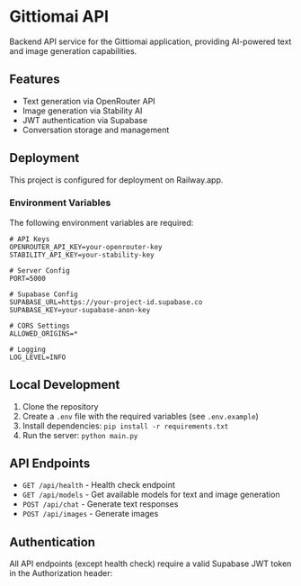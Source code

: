 # Gittiomai API

Backend API service for the Gittiomai application, providing AI-powered text and image generation capabilities.

## Features

- Text generation via OpenRouter API
- Image generation via Stability AI 
- JWT authentication via Supabase
- Conversation storage and management

## Deployment

This project is configured for deployment on Railway.app.

### Environment Variables

The following environment variables are required:

```
# API Keys
OPENROUTER_API_KEY=your-openrouter-key
STABILITY_API_KEY=your-stability-key

# Server Config
PORT=5000

# Supabase Config
SUPABASE_URL=https://your-project-id.supabase.co
SUPABASE_KEY=your-supabase-anon-key

# CORS Settings
ALLOWED_ORIGINS=*

# Logging
LOG_LEVEL=INFO
```

## Local Development

1. Clone the repository
2. Create a `.env` file with the required variables (see `.env.example`)
3. Install dependencies: `pip install -r requirements.txt`
4. Run the server: `python main.py`

## API Endpoints

- `GET /api/health` - Health check endpoint
- `GET /api/models` - Get available models for text and image generation
- `POST /api/chat` - Generate text responses
- `POST /api/images` - Generate images

## Authentication

All API endpoints (except health check) require a valid Supabase JWT token 
in the Authorization header: 
